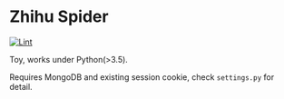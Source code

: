 # Zhihu Spider

[![Lint](https://travis-ci.org/ahxxm/zhihu-spider.svg)](https://travis-ci.org/ahxxm/zhihu-spider)

Toy, works under Python(>3.5).

Requires MongoDB and existing session cookie, check `settings.py` for detail.
